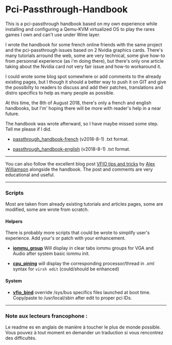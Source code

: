 # Pci-Passthrough-Handbook

This is a pci-passthrough handbook based on my own experience while installing and configuring a Qemu-KVM virtualized OS to play the rares games I own and can't use under Wine layer.

I wrote the handbook for some french online friends with the same project and the pci-passthrough issues based on 2 Nvidia graphics cards. 
There's many tutorials arround the web, some are very technical, some give how-to from personnal experience (as i'm doing there), but there's only one article taking about the Nvidia card not very fair issue and how-to workaround it. 

I could wrote some blog spot somewhere or add comments to the already existing pages, but I though it should a better way to push it on GIT and give the possibilty to readers to discuss and add their patches, translations and distro specifics to help as many people as possible.

At this time, the 8th of August 2018, there's only a french and english handbooks, but I'm' hoping there will be more with reader's help in a near future.

The handbook was wrote afterward, so I have maybe missed some step. Tell me please if I did.

 * [passthrough_handbook-french](passthrough_handbook-french.txt) (v2018-8-1) .txt format.
 
 * [passthrough_handbook-english](passthrough_handbook-english.txt) (v2018-8-1) .txt format.
 
------------------------------------------

You can also follow the excellent blog post [VFIO tips and tricks](http://vfio.blogspot.com/2015/05/vfio-gpu-how-to-series-part-1-hardware.html) by [Alex Williamson](https://www.blogger.com/profile/02071923591707250496) alongside the handbook. The post and comments are very educational and useful.

------------------------------------------
### Scripts
Most are taken from already existing tutorials and articles pages, some are modified, some are wrote from scratch.

#### Helpers
There is probably more scripts that could be wrote to simplify user's experience. Add your's or patch with your enhancement.

 - **[iommu_group](iommu_group.sh)** Will display in clear tabs iommu groups for VGA and Audio after system basic iommu init.
 
 - **[cpu_pining](cpu_pining.sh)** will display the corresponding processor/thread in .xml syntax for ``virsh edit`` (could/should be enhanced)

#### System

 - **[vfio_bind](vfio_bind)** override /sys/bus specifics files launched at boot time. Copy/paste to /usr/local/sbin after edit to proper pci IDs.
 
------------------------------------------

### Note aux lecteurs francophone :
Le readme es en anglais de manière à toucher le plus de monde possible. Vous pouvez à tout moment en demander un traduction si vous rencontrez des difficultés.
